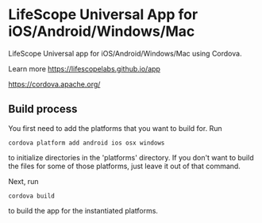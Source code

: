 # LifeScope Universal App for iOS/Android/Windows/Mac


LifeScope Universal app for iOS/Android/Windows/Mac using Cordova.

Learn more
https://lifescopelabs.github.io/app

https://cordova.apache.org/

## Build process

You first need to add the platforms that you want to build for. Run

```cordova platform add android ios osx windows```

to initialize directories in the 'platforms' directory.
If you don't want to build the files for some of those platforms, just leave it out of that command.

Next, run 

```cordova build```

to build the app for the instantiated platforms. 